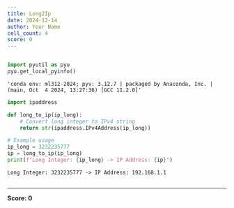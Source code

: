 ```yaml
---
title: Long2Ip
date: 2024-12-14
author: Your Name
cell_count: 4
score: 0
---
```


```python

```


```python
import pyutil as pyu
pyu.get_local_pyinfo()
```




    'conda env: ml312-2024; pyv: 3.12.7 | packaged by Anaconda, Inc. | (main, Oct  4 2024, 13:27:36) [GCC 11.2.0]'




```python
import ipaddress

def long_to_ip(ip_long):
    # Convert long integer to IPv4 string
    return str(ipaddress.IPv4Address(ip_long))

# Example usage
ip_long = 3232235777
ip = long_to_ip(ip_long)
print(f"Long Integer: {ip_long} -> IP Address: {ip}")

```

    Long Integer: 3232235777 -> IP Address: 192.168.1.1



```python

```


---
**Score: 0**